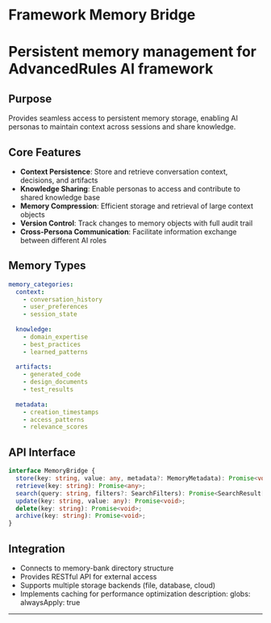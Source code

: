 # Framework Memory Bridge
# Persistent memory management for AdvancedRules AI framework

## Purpose
Provides seamless access to persistent memory storage, enabling AI personas to maintain context across sessions and share knowledge.

## Core Features
- **Context Persistence**: Store and retrieve conversation context, decisions, and artifacts
- **Knowledge Sharing**: Enable personas to access and contribute to shared knowledge base
- **Memory Compression**: Efficient storage and retrieval of large context objects
- **Version Control**: Track changes to memory objects with full audit trail
- **Cross-Persona Communication**: Facilitate information exchange between different AI roles

## Memory Types
```yaml
memory_categories:
  context:
    - conversation_history
    - user_preferences
    - session_state
  
  knowledge:
    - domain_expertise
    - best_practices
    - learned_patterns
  
  artifacts:
    - generated_code
    - design_documents
    - test_results
  
  metadata:
    - creation_timestamps
    - access_patterns
    - relevance_scores
```

## API Interface
```typescript
interface MemoryBridge {
  store(key: string, value: any, metadata?: MemoryMetadata): Promise<void>;
  retrieve(key: string): Promise<any>;
  search(query: string, filters?: SearchFilters): Promise<SearchResult[]>;
  update(key: string, value: any): Promise<void>;
  delete(key: string): Promise<void>;
  archive(key: string): Promise<void>;
}
```

## Integration
- Connects to memory-bank directory structure
- Provides RESTful API for external access
- Supports multiple storage backends (file, database, cloud)
- Implements caching for performance optimization
description:
globs:
alwaysApply: true
---
